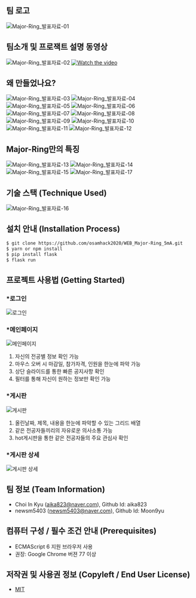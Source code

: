 ## 팀 로고
![Major-Ring_발표자료-01](https://user-images.githubusercontent.com/63488591/97768434-6e88b800-1b66-11eb-804c-7991e45560b9.jpg)

## 팀소개 및 프로잭트 설명 동영상   
![Major-Ring_발표자료-02](https://user-images.githubusercontent.com/63488591/97768340-a04d4f00-1b65-11eb-967b-b05a1c833c7b.jpg)
[![Watch the video](https://img.youtube.com/vi/LjX3eVQdIyk/0.jpg)](https://www.youtube.com/watch?time_continue=117&v=LjX3eVQdIyk)

## 왜 만들었나요?
![Major-Ring_발표자료-03](https://user-images.githubusercontent.com/63488591/97768566-2fa73200-1b67-11eb-97df-f70401f854ae.jpg)
![Major-Ring_발표자료-04](https://user-images.githubusercontent.com/63488591/97768567-2fa73200-1b67-11eb-9614-1fc4f1eef9e3.jpg)
![Major-Ring_발표자료-05](https://user-images.githubusercontent.com/63488591/97768568-303fc880-1b67-11eb-89c6-2bdaa645da68.jpg)
![Major-Ring_발표자료-06](https://user-images.githubusercontent.com/63488591/97768554-2ae27e00-1b67-11eb-9fc4-371729d5ba87.jpg)
![Major-Ring_발표자료-07](https://user-images.githubusercontent.com/63488591/97768555-2c13ab00-1b67-11eb-8bfe-727f0654971a.jpg)
![Major-Ring_발표자료-08](https://user-images.githubusercontent.com/63488591/97768557-2cac4180-1b67-11eb-8caf-06115961aa8a.jpg)
![Major-Ring_발표자료-09](https://user-images.githubusercontent.com/63488591/97768558-2cac4180-1b67-11eb-9bf9-ab52742cda2f.jpg)
![Major-Ring_발표자료-10](https://user-images.githubusercontent.com/63488591/97768559-2d44d800-1b67-11eb-9368-cbbfa82b1836.jpg)
![Major-Ring_발표자료-11](https://user-images.githubusercontent.com/63488591/97768560-2d44d800-1b67-11eb-9f67-ad6f732ef3d3.jpg)
![Major-Ring_발표자료-12](https://user-images.githubusercontent.com/63488591/97768561-2ddd6e80-1b67-11eb-8fcd-eb75a0c72262.jpg)

## Major-Ring만의 특징
![Major-Ring_발표자료-13](https://user-images.githubusercontent.com/63488591/97768562-2e760500-1b67-11eb-8d25-38f43bf3be35.jpg)
![Major-Ring_발표자료-14](https://user-images.githubusercontent.com/63488591/97768563-2e760500-1b67-11eb-9190-6f6cffd464d7.jpg)
![Major-Ring_발표자료-15](https://user-images.githubusercontent.com/63488591/97768564-2f0e9b80-1b67-11eb-9ee2-d72e03baa8d9.jpg)
![Major-Ring_발표자료-17](https://user-images.githubusercontent.com/63488591/97768565-2f0e9b80-1b67-11eb-88a2-8f191920034d.jpg)

## 기술 스택 (Technique Used)
![Major-Ring_발표자료-16](https://user-images.githubusercontent.com/63488591/97768360-d559a180-1b65-11eb-9701-ae59f56eb37e.jpg)

## 설치 안내 (Installation Process)
```bash
$ git clone https://github.com/osamhack2020/WEB_Major-Ring_5mA.git
$ yarn or npm install
$ pip install flask
$ flask run
```

## 프로젝트 사용법 (Getting Started)
### *로그인
![로그인](https://user-images.githubusercontent.com/63488591/97769451-92e89280-1b6e-11eb-830a-2d3eb43a3739.png)

### *메인페이지
![메인페이지](https://user-images.githubusercontent.com/63488591/97769196-2a98b180-1b6c-11eb-90fc-0af3ea07c51d.png)

1. 자신의 전공별 정보 확인 가능
2. 마우스 오버 시 마감일, 참가자격, 인원을 한눈에 파악 가능
3. 상단 슬라이드를 통한 빠른 공지사항 확인
4. 필터를 통해 자신이 원하는 정보만 확인 가능

### *게시판
![게시판](https://user-images.githubusercontent.com/63488591/97769393-d42c7280-1b6d-11eb-963f-7e6e73e94e7c.png)

1. 올린날짜, 제목, 내용을 한눈에 파악할 수 있는 그리드 배열
2. 같은 전공자들끼리의 자유로운 의사소통 가능
3. hot게시판을 통한 같은 전공자들의 주요 관심사 확인

### *게시판 상세
![게시판 상세](https://user-images.githubusercontent.com/63488591/97769484-d3481080-1b6e-11eb-8b9d-6904cefdc8d8.png)

## 팀 정보 (Team Information)
- Choi In Kyu (aika823@naver.com), Github Id: aika823
- newsm5403 (newsm5403@naver.com), Github Id: Moon9yu

## 컴퓨터 구성 / 필수 조건 안내 (Prerequisites)
* ECMAScript 6 지원 브라우저 사용
* 권장: Google Chrome 버젼 77 이상

## 저작권 및 사용권 정보 (Copyleft / End User License)
 * [MIT](https://github.com/osam2020-WEB/Sample-ProjectName-TeamName/blob/master/license.md)
